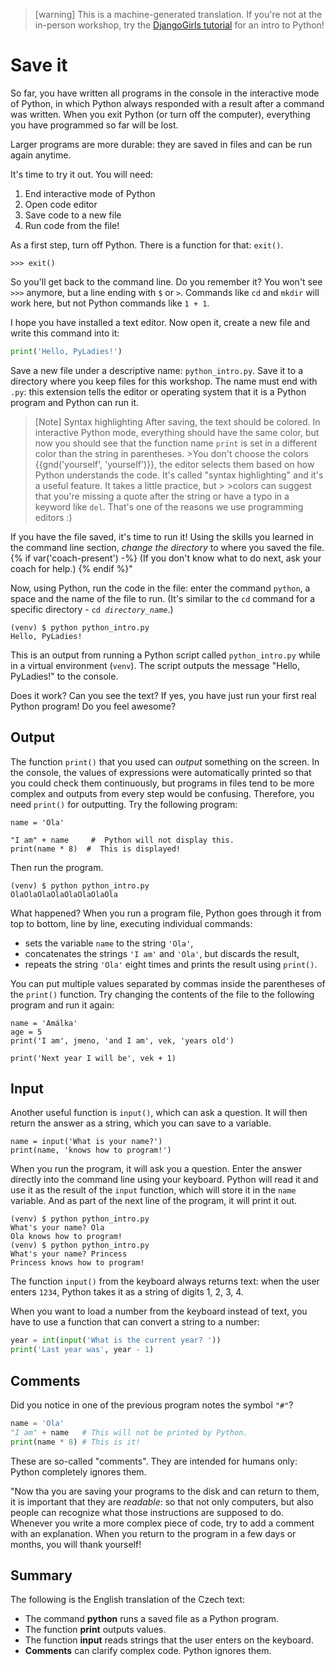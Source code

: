 > [warning]
> This is a machine-generated translation.
> If you're not at the in-person workshop, try the [DjangoGirls tutorial](https://tutorial.djangogirls.org/en/) for an intro to Python!

# Save it

So far, you have written all programs in the console in the interactive mode of Python, in which Python always responded with a result after a command was written. When you exit Python (or turn off the computer), everything you have programmed so far will be lost.

Larger programs are more durable: they are saved in files and can be run again anytime.

It's time to try it out. You will need:

1. End interactive mode of Python
2. Open code editor
3. Save code to a new file
4. Run code from the file!

As a first step, turn off Python. There is a function for that: `exit()`.

```pycon
>>> exit()
``` 

So you'll get back to the command line. Do you remember it? You won't see `>>>` anymore, but a line ending with `$` or `>`. Commands like `cd` and `mkdir` will work here, but not Python commands like `1 + 1`.

I hope you have installed a text editor. Now open it, create a new file and write this command into it:
```python
print('Hello, PyLadies!')
```

Save a new file under a descriptive name: `python_intro.py`.
Save it to a directory where you keep files for this workshop.
The name must end with `.py`: this extension tells the editor or operating system that it is a Python program and Python can run it.

>[Note] Syntax highlighting
>After saving, the text should be colored. In interactive Python mode, everything should have the same color, but now you should see that the function name `print` is set in a different color than the string in parentheses. >You don't choose the colors {{gnd('yourself', 'yourself')}}, the editor selects them based on how Python understands the code. It's called "syntax highlighting" and it's a useful feature. It takes a little practice, but > >colors can suggest that you're missing a quote after the string or have a typo in a keyword like `del`. That's one of the reasons we use programming editors :)

If you have the file saved, it's time to run it! Using the skills you learned in the command line section, *change the directory* to where you saved the file. {% if var('coach-present') -%} (If you don't know what to do next, ask your coach for help.) {% endif %}"

Now, using Python, run the code in the file: enter the command `python`, a space and the name of the file to run. (It's similar to the `cd` command for a specific directory - <code>cd <var>directory_name</var></code>.)

```
(venv) $ python python_intro.py
Hello, PyLadies!
```

This is an output from running a Python script called `python_intro.py` while in a virtual environment (`venv`). The script outputs the message "Hello, PyLadies!" to the console.

Does it work? Can you see the text? If yes, you have just run your first real Python program! Do you feel awesome?

## Output

The function `print()` that you used can *output* something on the screen. In the console, the values of expressions were automatically printed so that you could check them continuously, but programs in files tend to be more complex and outputs from every step would be confusing. Therefore, you need `print()` for outputting. Try the following program:
```
name = 'Ola'

"I am" + name     #  Python will not display this.
print(name * 8)  #  This is displayed!
```

Then run the program.
```
(venv) $ python python_intro.py
OlaOlaOlaOlaOlaOlaOlaOla
```

What happened?
When you run a program file, Python goes through it from top to bottom, line by line, executing individual commands:
* sets the variable `name` to the string `'Ola'`,
* concatenates the strings `'I am'` and `'Ola'`, but discards the result,
* repeats the string `'Ola'` eight times and prints the result using `print()`. 

You can put multiple values separated by commas inside the parentheses of the `print()` function. Try changing the contents of the file to the following program and run it again:
```
name = 'Amálka'
age = 5
print('I am', jmeno, 'and I am', vek, 'years old')

print('Next year I will be', vek + 1)
```

## Input 

Another useful function is `input()`, which can ask a question. It will then return the answer as a string, which you can save to a variable.
```
name = input('What is your name?')
print(name, 'knows how to program!')
```

When you run the program, it will ask you a question. Enter the answer directly into the command line using your keyboard. Python will read it and use it as the result of the `input` function, which will store it in the `name` variable. And as part of the next line of the program, it will print it out.

```
(venv) $ python python_intro.py
What's your name? Ola
Ola knows how to program!
(venv) $ python python_intro.py
What's your name? Princess
Princess knows how to program!
```

The function `input()` from the keyboard always returns text: when the user enters `1234`, Python takes it as a string of digits 1, 2, 3, 4.

When you want to load a number from the keyboard instead of text, you have to use a function that can convert a string to a number:

```python
year = int(input('What is the current year? '))
print('Last year was', year - 1)
```

## Comments

Did you notice in one of the previous program notes the symbol `"#"`?

```python
name = 'Ola'
"I am" + name   # This will not be printed by Python.
print(name * 8) # This is it!
```

These are so-called "comments". They are intended for humans only: Python completely ignores them.

"Now tha you are saving your programs to the disk and can return to them, it is important that they are *readable*: so that not only computers, but also people can recognize what those instructions are supposed to do. Whenever you write a more complex piece of code, try to add a comment with an explanation. When you return to the program in a few days or months, you will thank yourself!

## Summary

The following is the English translation of the Czech text:

* The command **python** runs a saved file as a Python program.
* The function **print** outputs values.
* The function **input** reads strings that the user enters on the keyboard.
* **Comments** can clarify complex code. Python ignores them.
